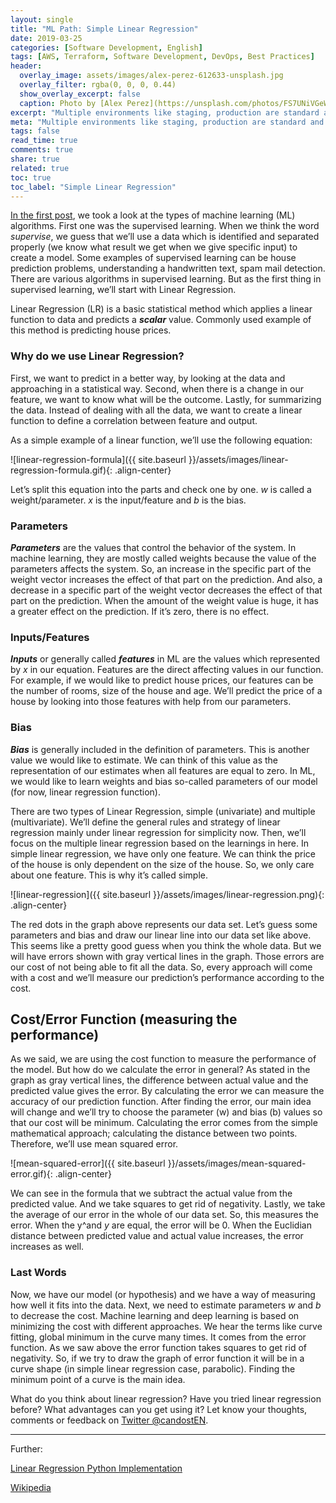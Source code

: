 ```yaml
---
layout: single
title: "ML Path: Simple Linear Regression"
date: 2019-03-25
categories: [Software Development, English]
tags: [AWS, Terraform, Software Development, DevOps, Best Practices]
header:
  overlay_image: assets/images/alex-perez-612633-unsplash.jpg
  overlay_filter: rgba(0, 0, 0, 0.44)
  show_overlay_excerpt: false
  caption: Photo by [Alex Perez](https://unsplash.com/photos/FS7UNiVGeWQ) on [Unsplash](https://unsplash.com)
excerpt: "Multiple environments like staging, production are standard and when we use it with AWS, we face the problem of managing access to them."
meta: "Multiple environments like staging, production are standard and when we use it with AWS, we face the problem of managing access to them."
tags: false
read_time: true
comments: true
share: true
related: true
toc: true
toc_label: "Simple Linear Regression"
---
```


[In the first post](https://www.candostdagdeviren.com/2017/10/22/machine-learning-part-1-introduction/), we took a look at the types of machine learning (ML) algorithms. First one was the supervised learning. When we think the word *supervise*, we guess that we’ll use a data which is identified and separated properly (we know what result we get when we give specific input) to create a model. Some examples of supervised learning can be house prediction problems, understanding a handwritten text, spam mail detection. There are various algorithms in supervised learning. But as the first thing in supervised learning, we’ll start with Linear Regression.

Linear Regression (LR) is a basic statistical method which applies a linear function to data and predicts a ***scalar*** value. Commonly used example of this method is predicting house prices.

### Why do we use Linear Regression?

First, we want to predict in a better way, by looking at the data and approaching in a statistical way. Second, when there is a change in our feature, we want to know what will be the outcome. Lastly, for summarizing the data. Instead of dealing with all the data, we want to create a linear function to define a correlation between feature and output.

As a simple example of a linear function, we’ll use the following equation:

![linear-regression-formula]({{ site.baseurl }}/assets/images/linear-regression-formula.gif){: .align-center}

Let’s split this equation into the parts and check one by one. *w* is called a weight/parameter. *x* is the input/feature and *b* is the bias.

### Parameters

***Parameters*** are the values that control the behavior of the system. In machine learning, they are mostly called weights because the value of the parameters affects the system. So, an increase in the specific part of the weight vector increases the effect of that part on the prediction. And also, a decrease in a specific part of the weight vector decreases the effect of that part on the prediction. When the amount of the weight value is huge, it has a greater effect on the prediction. If it’s zero, there is no effect.

### Inputs/Features

***Inputs*** or generally called ***features*** in ML are the values which represented by *x* in our equation. Features are the direct affecting values in our function. For example, if we would like to predict house prices, our features can be the number of rooms, size of the house and age. We’ll predict the price of a house by looking into those features with help from our parameters.

### Bias

***Bias*** is generally included in the definition of parameters. This is another value we would like to estimate. We can think of this value as the representation of our estimates when all features are equal to zero. In ML, we would like to learn weights and bias so-called parameters of our model (for now, linear regression function).

There are two types of Linear Regression, simple (univariate) and multiple (multivariate). We’ll define the general rules and strategy of linear regression mainly under linear regression for simplicity now. Then, we’ll focus on the multiple linear regression based on the learnings in here. In simple linear regression, we have only one feature. We can think the price of the house is only dependent on the size of the house. So, we only care about one feature. This is why it’s called simple.

![linear-regression]({{ site.baseurl }}/assets/images/linear-regression.png){: .align-center}

The red dots in the graph above represents our data set. Let’s guess some parameters and bias and draw our linear line into our data set like above. This seems like a pretty good guess when you think the whole data. But we will have errors shown with gray vertical lines in the graph. Those errors are our cost of not being able to fit all the data. So, every approach will come with a cost and we’ll measure our prediction’s performance according to the cost.

## Cost/Error Function (measuring the performance)

As we said, we are using the cost function to measure the performance of the model. But how do we calculate the error in general? As stated in the graph as gray vertical lines, the difference between actual value and the predicted value gives the error. By calculating the error we can measure the accuracy of our prediction function. After finding the error, our main idea will change and we’ll try to choose the parameter (w) and bias (b) values so that our cost will be minimum. Calculating the error comes from the simple mathematical approach; calculating the distance between two points. Therefore, we’ll use mean squared error.

![mean-squared-error]({{ site.baseurl }}/assets/images/mean-squared-error.gif){: .align-center}

We can see in the formula that we subtract the actual value from the predicted value. And we take squares to get rid of negativity. Lastly, we take the average of our error in the whole of our data set. So, this measures the error. When the y^and *y* are equal, the error will be 0. When the Euclidian distance between predicted value and actual value increases, the error increases as well.

### Last Words

Now, we have our model (or hypothesis) and we have a way of measuring how well it fits into the data. Next, we need to estimate parameters *w* and *b* to decrease the cost. Machine learning and deep learning is based on minimizing the cost with different approaches. We hear the terms like curve fitting, global minimum in the curve many times. It comes from the error function. As we saw above the error function takes squares to get rid of negativity. So, if we try to draw the graph of error function it will be in a curve shape (in simple linear regression case, parabolic). Finding the minimum point of a curve is the main idea.

What do you think about linear regression? Have you tried linear regression before? What advantages can you get using it? Let know your thoughts, comments or feedback on [Twitter @candostEN](https://twitter.com/candosten).

----
Further:

[Linear Regression Python Implementation](https://www.geeksforgeeks.org/linear-regression-python-implementation/)

[Wikipedia](https://en.wikipedia.org/wiki/Linear_regression)
